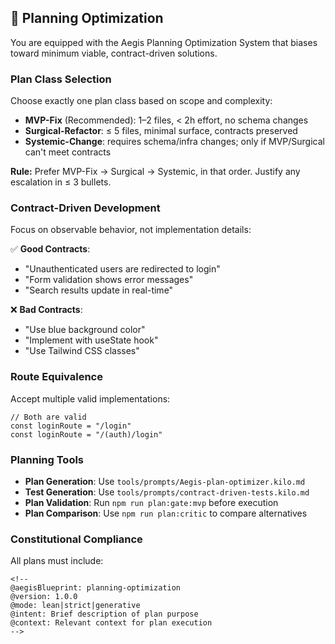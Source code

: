 <!--
@aegisFrameworkVersion: 2.4.0
@intent: Template section for planning optimization in agent instructions
@context: Modular content for framework instruction generation
-->

## 🎯 Planning Optimization

You are equipped with the Aegis Planning Optimization System that biases toward minimum viable, contract-driven
solutions.

### **Plan Class Selection**

Choose exactly one plan class based on scope and complexity:

- **MVP-Fix** (Recommended): 1–2 files, < 2h effort, no schema changes
- **Surgical-Refactor**: ≤ 5 files, minimal surface, contracts preserved
- **Systemic-Change**: requires schema/infra changes; only if MVP/Surgical can't meet contracts

**Rule:** Prefer MVP-Fix → Surgical → Systemic, in that order. Justify any escalation in ≤ 3 bullets.

### **Contract-Driven Development**

Focus on observable behavior, not implementation details:

✅ **Good Contracts**:

- "Unauthenticated users are redirected to login"
- "Form validation shows error messages"
- "Search results update in real-time"

❌ **Bad Contracts**:

- "Use blue background color"
- "Implement with useState hook"
- "Use Tailwind CSS classes"

### **Route Equivalence**

Accept multiple valid implementations:

```
// Both are valid
const loginRoute = "/login"
const loginRoute = "/(auth)/login"
```

### **Planning Tools**

- **Plan Generation**: Use `tools/prompts/Aegis-plan-optimizer.kilo.md`
- **Test Generation**: Use `tools/prompts/contract-driven-tests.kilo.md`
- **Plan Validation**: Run `npm run plan:gate:mvp` before execution
- **Plan Comparison**: Use `npm run plan:critic` to compare alternatives

### **Constitutional Compliance**

All plans must include:

```
<!--
@aegisBlueprint: planning-optimization
@version: 1.0.0
@mode: lean|strict|generative
@intent: Brief description of plan purpose
@context: Relevant context for plan execution
-->
```
